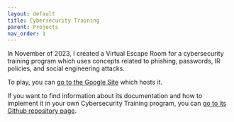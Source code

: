 ```yaml
---
layout: default
title: Cybersecurity Training
parent: Projects
nav_order: 1
---
```


In November of 2023, I created a Virtual Escape Room for a cybersecurity training program which uses concepts related to phishing, passwords, IR policies, and social engineering attacks.

To play, you can [go to the Google Site](https://sites.google.com/view/cs-escaperoom/home) which hosts it.

If you want to find information about its documentation and how to implement it in your own Cybersecurity Training program, you can [go to its Github repository page](https://github.com/perplexedstepan/cybersecurityescaperoom).
